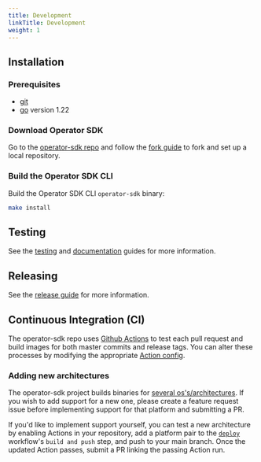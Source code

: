 ```yaml
---
title: Development
linkTitle: Development
weight: 1
---
```


## Installation

### Prerequisites

- [git][git-tool]
- [go][go-tool] version 1.22

### Download Operator SDK

Go to the [operator-sdk repo][repo-sdk] and follow the [fork guide][fork-guide] to fork and set up a local repository.

### Build the Operator SDK CLI

Build the Operator SDK CLI `operator-sdk` binary:

```sh
make install
```

## Testing

See the [testing][dev-testing] and [documentation][dev-docs] guides for more information.

## Releasing

See the [release guide][dev-release] for more information.

## Continuous Integration (CI)

The operator-sdk repo uses [Github Actions][sdk-actions] to test each pull request and build images for both master commits
and release tags. You can alter these processes by modifying the appropriate [Action config][sdk-action-cfgs].

### Adding new architectures

The operator-sdk project builds binaries for [several os's/architectures][readme-platforms].
If you wish to add support for a new one, please create a feature request issue before
implementing support for that platform and submitting a PR.

If you'd like to implement support yourself, you can test a new architecture by enabling Actions
in your repository, add a platform pair to the [`deploy`][deploy-workflow] workflow's `build and push` step,
and push to your main branch. Once the updated Action passes, submit a PR linking the passing Action run.


[git-tool]:https://git-scm.com/downloads
[go-tool]:https://golang.org/dl/
[repo-sdk]:https://github.com/operator-framework/operator-sdk
[fork-guide]:https://docs.github.com/en/get-started/quickstart/fork-a-repo
[dev-testing]: /docs/contribution-guidelines/testing
[dev-docs]: /docs/contribution-guidelines/documentation
[dev-release]: /docs/contribution-guidelines/releasing
[sdk-actions]:https://github.com/operator-framework/operator-sdk/actions
[sdk-action-cfgs]:https://github.com/operator-framework/operator-sdk/tree/master/.github/workflows
[readme-platforms]:https://github.com/operator-framework/operator-sdk/tree/master/README.md#platforms
[deploy-workflow]:https://github.com/operator-framework/operator-sdk/tree/master/.github/workflows/deploy.yml
